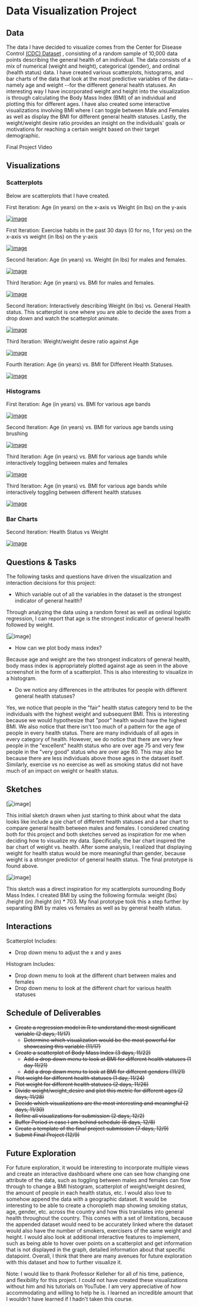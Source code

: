 # Data Visualization Project

## Data

The data I have decided to visualize comes from the Center for Disease Control [(CDC) Dataset](https://gist.github.com/ridhimasaxena/a45f4774ff99a80bb5f71ca575f64ec3 "CDC Dataset")
, consisting of a random sample of 10,000 data points describing the general health of an individual.  The data consists of a mix of numerical (weight and height), categorical (gender), and ordinal (health status) data. 
I have created various scatterplots, histograms, and bar charts of the data that look at the most predictive variables of the data--namely age and weight --for the different general health statuses. An interesting way I have incorporated weight and height into the visualization is through calculating the Body Mass Index (BMI) of an  individual and plotting this for different ages. I have also created some interactive visualizations involving BMI where I can toggle between Male and Females as well as display the BMI for different general health statuses. Lastly, the weight/weight desire ratio provides an insight on the individuals' goals or motivations for reaching a certain weight based on their target demographic. 
 
Final Project Video

## Visualizations

### Scatterplots

Below are scatterplots that I have created.  


First Iteration: Age (in years) on the x-axis vs Weight (in lbs) on the y-axis

[![image](https://github.com/ridhimasaxena/dataviz-project-template-proposal/blob/master/agevsweight.png)](https://vizhub.com/ridhimasaxena/ce31146b95a5497d96ec57e0670ff732)


First Iteration: Exercise habits in the past 30 days (0 for no, 1 for yes) on the x-axis vs weight (in lbs) on the y-axis

[![image](https://github.com/ridhimasaxena/dataviz-project-template-proposal/blob/master/exerciseandweight.png)](https://vizhub.com/ridhimasaxena/b8bbdb49bb93485d97c8c1f011615c3a)

Second Iteration: Age (in years) vs. Weight (in lbs) for males and females.

[![image](https://github.com/ridhimasaxena/Data-Visualization-Project-Proposal/blob/master/AgeVsWeightMF.png)](https://vizhub.com/ridhimasaxena/1ed5e04673d1404e99489272bb952d0d?file=index.js)

Third Iteration: Age (in years) vs. BMI for males and females.

[![image](https://github.com/ridhimasaxena/Data-Visualization-Project-Proposal/blob/master/BMIvsAge_Updated.png)](https://vizhub.com/ridhimasaxena/23b7d479ee634e768b90dd3beb39784c?edit=files)

Second Iteration: Interactively describing Weight (in lbs) vs. General Health status. This scatterplot is one where you are able to decide the axes from a drop down and watch the scatterplot animate. 

[![image](https://github.com/ridhimasaxena/Data-Visualization-Project-Proposal/blob/master/GenHealthWeight.png)](https://vizhub.com/ridhimasaxena/fae2b6a65fd347d8a2022765bb55afbe?edit=files)

Third Iteration: Weight/weight desire ratio against Age

[![image](https://github.com/ridhimasaxena/Data-Visualization-Project-Proposal/blob/master/WeightbyDesiredWeight.png)](https://vizhub.com/ridhimasaxena/3ab2a629c01a4a2eac6136f9f9c37e58?edit=files)

Fourth Iteration: Age (in years) vs. BMI for Different Health Statuses.

[![image](https://github.com/ridhimasaxena/Data-Visualization-Final-Project/blob/master/BMI_HealthStatus.png)](https://vizhub.com/ridhimasaxena/2b07073be0b34036bbde1a5d063934c8?edit=files&file=index.js)

### Histograms

First Iteration: Age (in years) vs. BMI for various age bands

[![image](https://github.com/ridhimasaxena/Data-Visualization-Project-Proposal/blob/master/Hist_BMI_Age.png)](https://vizhub.com/ridhimasaxena/b6cfe11d312d40e08da9d2568cc78406)

Second Iteration: Age (in years) vs. BMI for various age bands using brushing

[![image](https://github.com/ridhimasaxena/Data-Visualization-Project-Proposal/blob/master/Hist_Brushing.png)](https://vizhub.com/ridhimasaxena/bced0f0db29a47c394c792bd01185bc0)

Third Iteration: Age (in years) vs. BMI for various age bands while interactively toggling between males and females

[![image](https://github.com/ridhimasaxena/Data-Visualization-Final-Project/blob/master/hist_BMI_MF.png)](https://vizhub.com/ridhimasaxena/f3cb79ebdc73422c941891e395a8ccde?edit=files&file=index.html)

Third Iteration: Age (in years) vs. BMI for various age bands while interactively toggling between different health statuses

[![image](https://github.com/ridhimasaxena/Data-Visualization-Final-Project/blob/master/BMI_HlthStatus.png)](https://vizhub.com/ridhimasaxena/18a10392e606456eb70d6a55c910d08f?edit=files&file=styles.css)

### Bar Charts

Second Iteration: Health Status vs Weight

[![image](https://github.com/ridhimasaxena/Data-Visualization-Project-Proposal/blob/master/GenlHealthvsWeight.png)](https://vizhub.com/ridhimasaxena/098f7f507df247bc9a1d1aa2b1da6ec2)

## Questions & Tasks

The following tasks and questions have driven the visualization and interaction decisions for this project:

 * Which variable out of all the variables in the dataset is the strongest indicator of general health?


Through analyzing the data using a random forest as well as ordinal logistic regression, I can report that age is the strongest indicator of general health followed by weight. 

[![image](https://github.com/ridhimasaxena/Data-Visualization-Project-Proposal/blob/master/RandomForestResults.png)] 

 * How can we plot body mass index?


Because age and weight are the two strongest indicators of general health, body mass index is appropriately plotted against age as seen in the above screenshot in the form of a scatterplot. This is also interesting to visualize in a histogram. 

 * Do we notice any differences in the attributes for people with different general health statuses?

Yes, we notice that  people in the "fair" health status category tend to be the individuals with the highest weight and subsequent BMI. This is interesting because we would hypothesize that "poor" health would have the highest BMI. We also notice that there isn't too much of a pattern for the age of people in every health status. There are many individuals of all ages in every category of health. However, we do notice that there are very few people in the "excellent" health status who are over age 75 and very few people in the "very good" status who are over age 80. This may also be because there are less individuals above those ages in the dataset itself. Similarly, exercise vs no exercise as well as smoking status did not have much of an impact on weight or health status. 


## Sketches

[![image](https://github.com/ridhimasaxena/dataviz-project-template-proposal/blob/master/Cdc_Sketch.png)]

This initial sketch drawn when just starting to think about what the data looks like include a pie chart of different health statuses and a bar chart to compare general health between males and females. I considered creating both for this project and both sketches served as inspiration for me when deciding how to visualize my data. Specifically, the bar chart inspired the bar chart of weight vs. health. After some analysis, I realized that displaying weight for health status would be more meaningful than gender, because weight is a stronger predictor of general health status. The final prototype is found above. 

[![image](https://github.com/ridhimasaxena/Data-Visualization-Project-Proposal/blob/master/BMIByAge.png)] 

This sketch was a direct inspiration for my scatterplots surrounding Body Mass Index. I created BMI by using the following formula: weight (lbs) /height (in) /height (in) * 703. My final prototype took this a step further by separating BMI by males vs females as well as by general health status. 


## Interactions

Scatterplot Includes:
 * Drop down menu to adjust the x and y axes

Histogram Includes:
* Drop down menu to look at the different chart between males and females
* Drop down menu to look at the different chart for various health statuses

## Schedule of Deliverables

 * ~~Create a regression model in R to understand the most significant variable (2 days, 11/17)~~
   * ~~Determine which visualization would be the most powerful for showcasing this variable (11/17)~~
 * ~~Create a scatterplot of Body Mass Index (3 days, 11/22)~~
   * ~~Add a drop down menu to look at BMI for different health statuses (1 day 11/21)~~
   * ~~Add a drop down menu to look at BMI for different genders (11/21)~~
 * ~~Plot weight for different health statuses (1 day, 11/24)~~
 * ~~Plot weight for different health statuses (2 days, 11/26)~~
 * ~~Divide weight/weight_desire and plot this metric for different ages (2 days, 11/28)~~
 * ~~Decide which visualizations are the most interesting and meaningful (2 days, 11/30)~~
 * ~~Refine all visualizations for submission (2 days, 12/2)~~
 * ~~Buffer Period in case I am behind schedule (6 days, 12/8)~~
 * ~~Create a template of the final project submission (7 days, 12/9)~~
 * ~~Submit Final Project (12/9)~~
 

## Future Exploration

For future exploration, it would be interesting to incorporate multiple views and create an interactive dashboard where one can see how changing one attribute of the data, such as toggling between males and females can flow through to change a BMI histogram, scatterplot of weight/weight desired, the amount of people in each health status, etc. I would also love to somehow append the data with a geographic dataset. It would be interesting to be able to create a choropleth map showing smoking status, age, gender, etc. across the country and how this translates into general health throughout the country. This comes with a set of limitations, because the appended dataset would need to be accurately linked where the dataset would also have the number of smokers, exercisers of the same weight and height. I would also look at additional interactive features to implement, such as being able to hover over points on a scatterplot and get information that is not displayed in the graph, detailed information about that specific datapoint. Overall, I think that there are many avenues for future exploration with this dataset and how to further visualize it. 

Note: I would like to thank Professor Kelleher for all of his time, patience, and flexibility for this project. I could not have created these visualizations without him and his tutorials on YouTube. I am very appreciative of how accommodating and willing to help he is. I learned an incredible amount that I wouldn't have learned if I hadn't taken this course. 
